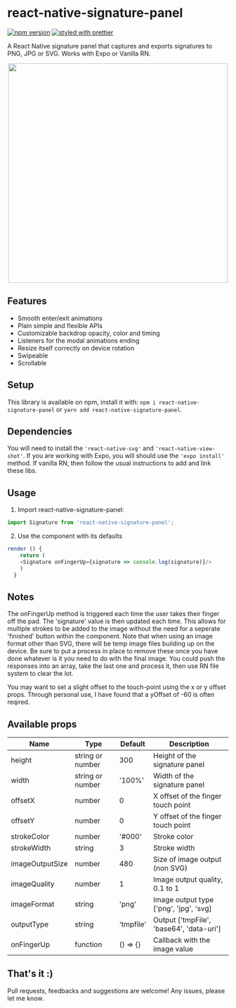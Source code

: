 # react-native-signature-panel

[![npm version](https://badge.fury.io/js/react-native-modal.svg)](https://badge.fury.io/js/react-native-signature-panel)
[![styled with prettier](https://img.shields.io/badge/styled_with-prettier-ff69b4.svg)](https://github.com/prettier/prettier)

A React Native signature panel that captures and exports signatures to PNG, JPG or SVG. Works with Expo or Vanilla RN.

<p align="center">
<img src="/.github/images/example-modal.gif" height="500" />
</p>

## Features

- Smooth enter/exit animations
- Plain simple and flexible APIs
- Customizable backdrop opacity, color and timing
- Listeners for the modal animations ending
- Resize itself correctly on device rotation
- Swipeable
- Scrollable

## Setup

This library is available on npm, install it with: `npm i react-native-signature-panel` or `yarn add react-native-signature-panel`.

## Dependencies

You will need to install the `'react-native-svg'` and `'react-native-view-shot'`. If you are working with Expo, you will should use the `'expo install'` method. If vanilla RN, then follow the usual instructions to add and link these libs. 

## Usage

1.  Import react-native-signature-panel:

```javascript
import Signature from 'react-native-signature-panel';
```

2.  Use the component with its defaults

```javascript
render () {
    return (
	<Signature onFingerUp={signature => console.log(signature)}/>
    )
  }
```

## Notes

The onFingerUp method is triggered each time the user takes their finger off the pad. The 'signature' value is then updated each time. This allows for multiple strokes to be added to the image without the need for a seperate 'finished' button within the component. Note that when using an image format other than SVG, there will be temp image files building up on the device. Be sure to put a process in place to remove these once you have done whatever is it you need to do with the final image. You could push the responses into an array, take the last one and process it, then use RN file system to clear the lot. 

You may want to set a slight offset to the touch-point using the x or y offset props. Through personal use, I have found that a yOffset of -60 is often reqired. 

## Available props

| Name                           | Type             | Default                 | Description                                                                                                                                |
| ------------------------------ | ---------------- | ----------------------- | ------------------------------------------------------------------------------------------------------------------------------------------ |
| height                         | string or number | 300                     | Height of the signature panel                                                                                                                       |
| width                          | string or number | '100%'                  | Width of the signature panel                                                                                                |
| offsetX                        | number           | 0                       | X offset of the finger touch point                                                                                                                      |
| offsetY                        | number           | 0                       | Y offset of the finger touch point                                                                                                                 |
| strokeColor                    | number           | '#000'                  | Stroke color                                                                                          |
| strokeWidth                    | string           | 3                       | Stroke width                                                                                                                  |
| imageOutputSize                | number           | 480                     | Size of image output (non SVG)                                                                                                                    |
| imageQuality                   | number           | 1                       | Image output quality, 0.1 to 1                                                                                           |
| imageFormat                    | string           | 'png'                   | Image output type ['png', 'jpg', 'svg]                                                                                                                    |
| outputType                     | string           | 'tmpfile'               | Output ['tmpFile', 'base64', 'data-uri']                                                                                                                 |
| onFingerUp                     | function         | () => {}                | Callback with the image value                                                                                        |

## That's it :)

Pull requests, feedbacks and suggestions are welcome! Any issues, please let me know. 
